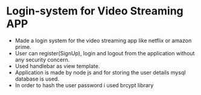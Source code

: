 # Login-system for Video Streaming APP
* Made a login system for the video streaming app like netflix or amazon prime.
* User can register(SignUp), login and logout from the application without any security concern.
* Used handlebar as view template.
* Application is made by node js and for storing the user details mysql database is used.
* In order to hash the user password i used brcypt library 
